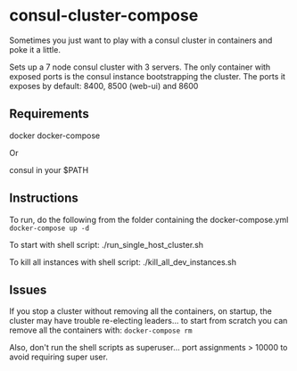 # consul-cluster-compose

Sometimes you just want to play with a consul cluster in containers and poke it a little.

Sets up a 7 node consul cluster with 3 servers. The only container with exposed ports is the consul instance bootstrapping the cluster. The ports it exposes by default: 8400, 8500 (web-ui) and 8600

## Requirements

docker
docker-compose

Or

consul in your $PATH

## Instructions

To run, do the following from the folder containing the docker-compose.yml
`docker-compose up -d`

To start with shell script:
./run_single_host_cluster.sh

To kill all instances with shell script:
./kill_all_dev_instances.sh

## Issues

If you stop a cluster without removing all the containers, on startup, the cluster may have trouble re-electing leaders... to start from scratch you can remove all the containers with:
`docker-compose rm`

Also, don't run the shell scripts as superuser... port assignments > 10000 to avoid requiring super user.
